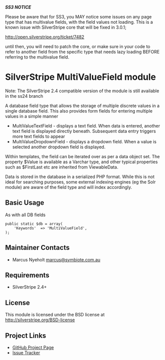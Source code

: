 ***SS3 NOTICE***

Please be aware that for SS3, you MAY notice some issues on any page type that
has multivalue fields, with the field values not loading. This is a known 
issue with SilverStripe core that will be fixed in 3.0.1; 

http://open.silverstripe.org/ticket/7482

until then, you will need to patch the core, or make sure in your code to 
refer to another field from the specific type that needs lazy loading BEFORE
referring to the multivalue field. 

# SilverStripe MultiValueField module

Note: The SilverStripe 2.4 compatible version of the module is still available
in the ss24 branch

A database field type that allows the storage of multiple discrete values in
a single database field. This also provides form fields for entering multiple 
values in a simple manner

* MultiValueTextField - displays a text field. When data is entered, another
  text field is displayed directly beneath. Subsequent data entry triggers
  more text fields to appear
* MultiValueDropdownField - displays a dropdown field. When a value is selected
  another dropdown field is displayed. 

Within templates, the field can be iterated over as per a data object set. 
The property $Value is available as a Varchar type, and other typical 
properties such as $FirstLast etc are inherited from ViewableData.

Data is stored in the database in a serialized PHP format. While this is not
ideal for searching purposes, some external indexing engines (eg the Solr 
module) are aware of the field type and will index accordingly. 

## Basic Usage

As with all DB fields

	public static $db = array(
		'Keywords' 	=> 'MultiValueField',
	);



## Maintainer Contacts

* Marcus Nyeholt <marcus@symbiote.com.au>

## Requirements

* SilverStripe 2.4+

## License

This module is licensed under the BSD license at http://silverstripe.org/BSD-license

## Project Links
* [GitHub Project Page](https://github.com/nyeholt/silverstripe-multivaluefield)
* [Issue Tracker](https://github.com/nyeholt/silverstripe-multivaluefield/issues)

